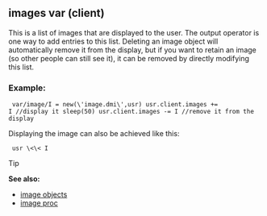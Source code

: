 ## images var (client)


This is a list of images that are displayed to the user. The
output operator is one way to add entries to this list. Deleting an
image object will automatically remove it from the display, but if you
want to retain an image (so other people can still see it), it can be
removed by directly modifying this list.
### Example:

``` dm
 var/image/I = new(\'image.dmi\',usr) usr.client.images +=
I //display it sleep(50) usr.client.images -= I //remove it from the
display 
```
 Displaying the image can also be achieved like this:

``` dm
 usr \<\< I 
```


> [!TIP] 
> **See also:**
> +   [image objects](/ref/image.md) 
> +   [image proc](/ref/proc/image.md) 